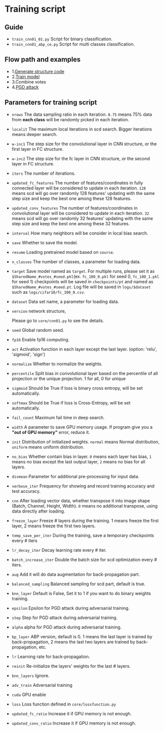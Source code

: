 Training script
=

Guide
-

-   `train_cnn01_01.py` Script for binary classification.
-   `train_cnn01_abp_ce.py` Script for multi classes classification.

Flow path and examples
-

-   1.[Generate structure code](../examples/network_architecture_define.ipynb)
-   2.[Train model](../examples/training_with_scd.ipynb)
-   3.Combine votes
-   4.[PGD attack](../PyTorch_CIFAR10)
   

Parameters for training script
-


-   `nrows` The data sampling ratio in each iteration. `0.75` means 75% data from **each class** will be randomly picked
in each iteration.

-   `localit` The maximum local iterations in scd search. Bigger iterations means deeper search.

-   `w-inc1` The step size for the convolutional layer in CNN structure, or the first layer in FC structure.

-   `w-inc2` The step size for the fc layer in CNN structure, or the second layer in FC structure.

-   `iters`  The number of iterations.

-   `updated_fc_features` The number of features/coordinates in fully connected layer will be considered to update in each iteration. 
`128` means scd will go over randomly 128 features' updating with the same step size
 and keep the best one among these 128 features.

-   `updated_conv_features` The number of features/coordinates in convolutional layer will be considered to update in each iteration. 
`32` means scd will go over randomly 32 features' updating with the same step size
 and keep the best one among these 32 features.
 
-   `interval` How many neighbors will be consider in local bias search.

-   `save` Whether to save the model.

-   `resume` Loading pretrained model based on `source`.

-   `n_classes` The number of classes, a parameter for loading data.

-   `target`  Save model named as `target`. For multiple runs, 
please set it as `$SharedName_#votes_#seed.pkl`(ex. `fc_100_0.pkl` for seed 0, `fc_100_1.pkl` for seed 1)
checkpoints will be saved in `checkpoints/pt` and named as `$SharedName_#votes_#seed.pt`. Log file will be 
saved in `logs/$dataset` such as `logs/cifar10/fc_100_0.csv`.

-   `dataset` Data set name, a parameter for loading data.

-   `version` network structure, 

    Please go to `core/cnn01.py` to see the details.

-   `seed`  Global random seed.

-   `fp16`  Enable fp16 computing.

-   `act`   Activation function in each layer except the last layer. (option: 'relu', 'sigmoid', 'sign')

-   `normalize`  Whether to normalize the weights.

-   `percentile`  Split bias in convolutional layer based on the percentile of all projection or the unique projection. 1 for all, 0 for unique

-   `sigmoid` Should be True if loss is binary cross entropy, will be set automatically.

-   `softmax` Should be True if loss is Cross-Entropy, will be set automatically.

-   `fail_count` Maximum fail time in deep search.
    
-   `width` A parameter to save GPU memory usage. If program give you a **"out of GPU memory"**
error, reduce it.    

-   `init` Distribution of initialized weights. `normal` means Normal distribution, `uniform` 
means uniform distribution. 

-   `no_bias` Whether contain bias in layer. `0` means each layer has bias, `1` means no bias except the last output layer, `2` means no bias for all layers.

-   `divmean`  Parameter for additional pre-processing for input data.

-   `verbose_iter` Frequency for showing and record training accuracy and test accuracy.

-   `cnn` After loading vector data, whether transpose it into image shape (Batch, Channel, Height, Width). `0` means no additional transpose, using data directly after loading.  

-   `freeze_layer` Freeze # layers during the training. 1 means freeze the first
layer, 2 means freeze the first two layers.

-   `temp_save_per_iter` During the training, save a temporary checkpoints every # iters

-   `lr_decay_iter` Decay learning rate every # iter.

-   `batch_increase_iter` Double the batch size for scd optimization every # iters.

-   `aug` Add it will do data augmentation for back-propagation part.

-   `balanced_sampling` Balanced sampling for scd part, default is true.

-   `bnn_layer` Default is False, Set it to 1 if you want to do binary weights training.

-   `epsilon` Epsilon for PGD attack during adversarial training.

-   `step` Step for PGD attack during adversarial training.

-   `alpha` alpha for PGD attack during adversarial training.

-   `bp_layer` ABP version, default is 0. 1 means the last layer is trained 
by back-propagation, 2 means the last two layers are trained by back-propagation, etc.

-   `lr` Learning rate for back-propagation.

-   `reinit` Re-initialize the layers' weights for the last # layers.

-   `bnn_layers` Ignore.

-   `adv_train` Adversarial training

-   `cuda` GPU enable

-   `loss` Loss function defined in `core/lossfunction.py`

-   `updated_fc_ratio` Increase it if GPU memory is not enough.

-   `updated_conv_ratio` Increase it if GPU memory is not enough.
    

